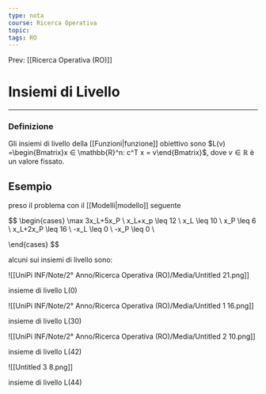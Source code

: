 ```yaml
---
type: nota
course: Ricerca Operativa
topic: 
tags: RO
---
```


Prev: [[Ricerca Operativa (RO)]]

# Insiemi di Livello
---

### Definizione

Gli insiemi di livello della [[Funzioni|funzione]] obiettivo sono $L(v) =\begin{Bmatrix}x ∈ \mathbb{R}^n: c^T x = v\end{Bmatrix}$, dove $v ∈ \mathbb{R}$  è  un valore fissato.

## Esempio

preso il problema con il [[Modelli|modello]] seguente

$$
\begin{cases}
\max 3x_L+5x_P \\
x_L+x_p \leq 12 \\
x_L \leq 10 \\
x_P \leq 6 \\
x_L+2x_P \leq 16 \\
-x_L \leq 0 \\
-x_P \leq 0 \\

\end{cases}
$$

alcuni sui insiemi di livello sono:

![[UniPi INF/Note/2° Anno/Ricerca Operativa (RO)/Media/Untitled 21.png]]

insieme di livello L(0)

![[UniPi INF/Note/2° Anno/Ricerca Operativa (RO)/Media/Untitled 1 16.png]]

insieme di livello L(30)

![[UniPi INF/Note/2° Anno/Ricerca Operativa (RO)/Media/Untitled 2 10.png]]

insieme di livello L(42)

![[Untitled 3 8.png]]

insieme di livello L(44)
